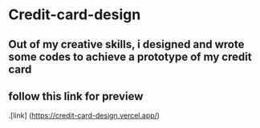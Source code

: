 # Credit-card-design
## Out of my creative skills, i designed and wrote some codes to achieve a prototype of my credit card
## follow this link for preview
.[link] (https://credit-card-design.vercel.app/)

